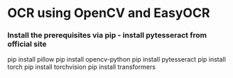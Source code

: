 # OCR using OpenCV and EasyOCR

### Install the prerequisites via pip - install pytesseract from official site

pip install pillow
pip install opencv-python
pip install pytesseract
pip install torch
pip install torchvision
pip install transformers
